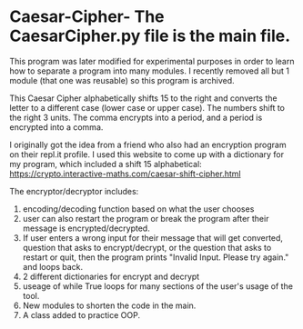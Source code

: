 # Caesar-Cipher- The CaesarCipher.py file is the main file.

This program was later modified for experimental purposes in order to learn how to separate a program into many modules. I recently removed all but 1 module (that one was reusable) so this program is archived.

This Caesar Cipher alphabetically shifts 15 to the right and converts the letter to a different case (lower
case or upper case). The numbers shift to the right 3 units. The comma encrypts into a period, and a period 
is encrypted into a comma. 

I originally got the idea from a friend who also had an encryption program on their repl.it profile. I used 
this website to come up with a dictionary for my program, which included a shift 15 alphabetical: 
https://crypto.interactive-maths.com/caesar-shift-cipher.html

The encryptor/decryptor includes: 
1. encoding/decoding function based on what the user chooses
2. user can also restart the program or break the program after their message is encrypted/decrypted.
3. If user enters a wrong input for their message that will get converted, question that asks to encrypt/decrypt, 
or the question that asks to restart or quit, then the program prints "Invalid Input. Please try again." and loops
back.
4. 2 different dictionaries for encrypt and decrypt
5. useage of while True loops for many sections of the user's usage of the tool.
6. New modules to shorten the code in the main.
7. A class added to practice OOP.
